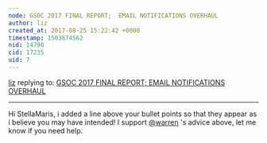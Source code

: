 ```yaml
---
node: GSOC 2017 FINAL REPORT;  EMAIL NOTIFICATIONS OVERHAUL
author: liz
created_at: 2017-08-25 15:22:42 +0000
timestamp: 1503674562
nid: 14790
cid: 17235
uid: 7
---
```




[liz](../profile/liz) replying to: [GSOC 2017 FINAL REPORT;  EMAIL NOTIFICATIONS OVERHAUL](../notes/stella/08-24-2017/gsoc-2017-final-report)

----
Hi StellaMaris, i added a line above your bullet points so that they appear as i believe you may have intended! I support [@warren](/profile/warren) 's advice above, let me know if you need help. 
